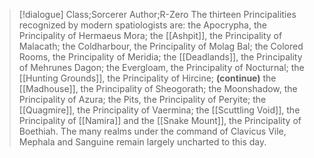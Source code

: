 >[!dialogue] Class;Sorcerer Author;R-Zero
>The thirteen Principalities recognized by modern spatiologists are: 
the Apocrypha, the Principality of Hermaeus Mora; the [[Ashpit]], the Principality of Malacath; the Coldharbour, the Principality of Molag Bal; the Colored Rooms, the Principality of Meridia; the [[Deadlands]], the Principality of Mehrunes Dagon; the Evergloam, the Principality of Nocturnal; the [[Hunting Grounds]], the Principality of Hircine; 
>**(continue)**
>the [[Madhouse]], the Principality of Sheogorath; the Moonshadow, the Principality of Azura; the Pits, the Principality of Peryite; the [[Quagmire]], the Principality of Vaermina; the [[Scuttling Void]], the Principality of [[Namira]] and the [[Snake Mount]], the Principality of Boethiah. The many realms under the command of Clavicus Vile, Mephala and Sanguine remain largely uncharted to this day.
 
